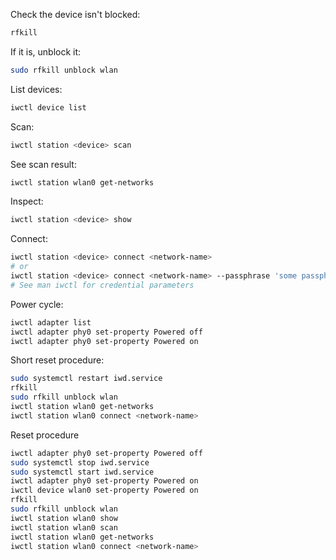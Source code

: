 
Check the device isn't blocked:
```sh
rfkill
```
If it is, unblock it:
```sh
sudo rfkill unblock wlan
```

List devices:
```sh
iwctl device list
```

Scan:
```sh
iwctl station <device> scan
```

See scan result:
```sh
iwctl station wlan0 get-networks
```

Inspect:
```sh
iwctl station <device> show
```

Connect:
```sh
iwctl station <device> connect <network-name>
# or
iwctl station <device> connect <network-name> --passphrase 'some passphrase'
# See man iwctl for credential parameters
```

Power cycle:
```sh
iwctl adapter list
iwctl adapter phy0 set-property Powered off
iwctl adapter phy0 set-property Powered on
```

Short reset procedure:
```sh
sudo systemctl restart iwd.service
rfkill
sudo rfkill unblock wlan
iwctl station wlan0 get-networks
iwctl station wlan0 connect <network-name>
```

Reset procedure
```sh
iwctl adapter phy0 set-property Powered off
sudo systemctl stop iwd.service
sudo systemctl start iwd.service
iwctl adapter phy0 set-property Powered on
iwctl device wlan0 set-property Powered on
rfkill
sudo rfkill unblock wlan
iwctl station wlan0 show
iwctl station wlan0 scan
iwctl station wlan0 get-networks
iwctl station wlan0 connect <network-name>
```
